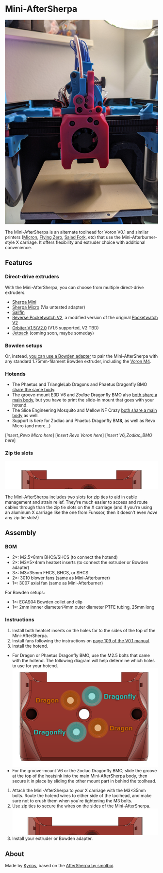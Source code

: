 # Mini-AfterSherpa

![](images/mini-aftersherpa-hero.jpg)

The Mini-AfterSherpa is an alternate toolhead for Voron V0.1 and similar printers ([Micron][micronURL], [Flying Zero][fzeroURL], [Salad Fork][saladForkURL], etc) that use the Mini-Afterburner-style X carriage. It offers flexibility and extruder choice with additional convenience.

[micronURL]: https://github.com/hartk1213/micron
[fzeroURL]: https://github.com/zruncho3d/f-zero
[saladForkURL]: https://github.com/YeriWyn/Salad_Fork

## Features

### Direct-drive extruders

With the Mini-AfterSherpa, you can choose from multiple direct-drive extruders.

- [Sherpa Mini](https://github.com/Annex-Engineering/Sherpa_Mini-Extruder)
- [Sherpa Micro](https://github.com/Annex-Engineering/Sherpa_Micro-Extruder) (Via untested adapter)
- [Sailfin](https://github.com/CroXY3D/Sailfin-Extruder)
- [Reverse Pocketwatch V2](STL/Reversed_PocketWatch2/Reversed_Pocketwatch2_Mini_AS_Edition_v0.593.zip), a modified version of the original [Pocketwatch V2](https://github.com/VoronDesign/Pocket-Watch)
- [Orbiter V1.5/V2.0](https://www.thingiverse.com/thing:4725897) (V1.5 supported, V2 TBD)
- [Jetpack](https://github.com/VoronDesign/Jetpack-Extruder) (coming soon, maybe someday)

### Bowden setups

Or, instead, [you can use a Bowden adapter][sherpaBowdenURL] to pair the Mini-AfterSherpa with any standard 1.75mm-filament Bowden extruder, including the [Voron M4][voronM4URL].

[sherpaBowdenURL]: https://github.com/KurioHonoo/Mini-AfterSherpa/tree/main/mods/LED-Bowden-Adapter
[voronM4URL]: https://github.com/VoronDesign/Mobius-Extruder/

### Hotends

- The Phaetus and TriangleLab Dragons and Phaetus Dragonfly BMO [share the same body][dragonflySTL].
- The groove-mount E3D V6 and _Zodiac_ Dragonfly BMO also [both share a main body][groovemountSTL], but you have to print the slide-in mount that goes with your hotend.
- The Slice Engineering Mosquito and Mellow NF Crazy [both share a main body](mosquitoSTL) as well.
- Support is _here_ for Zodiac and Phaetus Dragonfly BM**S**, as well as Revo Micro (and more…)

[dragonflySTL]: STL/Mini_AfterSherpa/Mini_AfterSherpa_Dragon(fly).stl
[groovemountSTL]: STL/Mini_AfterSherpa/Mini_AfterSherpa_Zodiac_BMO_Plus_V6_Body_x1.stl
[mosquitoSTL]: STL/Mini_AfterSherpa/Mini_AfterSherpa_Skeeter_x1.stl
[_insert_Revo Micro here_]
[_insert Revo Voron here_]
[_insert V6_Zodiac_BMO here_]

### Zip tie slots

![](images/zip-tie-slots.png)

The Mini-AfterSherpa includes two slots for zip ties to aid in cable management and strain relief. They're much easier to access and route cables through than the zip tie slots on the X carriage (and if you're using an aluminum X carriage like the one from Funssor, then it doesn't even _have_ any zip tie slots!)

## Assembly

### BOM

- 2×: M2.5×8mm BHCS/SHCS (to connect the hotend)
- 2×: M3×5×4mm heatset inserts (to connect the extruder or Bowden adapter)
- 3×: M3×35mm FHCS, BHCS, or SHCS
- 2×: 3010 blower fans (same as Mini-Afterburner)
- 1×: 3007 axial fan (same as Mini-Afterburner)

For Bowden setups:

- 1×: ECAS04 Bowden collet and clip
- 1×: 2mm innner diameter/4mm outer diameter PTFE tubing, 25mm long

### Instructions

1. Install both heatset inserts on the holes far to the sides of the top of the Mini-AfterSherpa.
1. Install fans following the instructions on [page 109 of the V0.1 manual](https://github.com/VoronDesign/Voron-0/raw/Voron0.1/Manuals/Assembly_Manual_0.1.pdf).
1. Install the hotend. 
  - For Dragon or Phaetus Dragonfly BMO, use the M2.5 bolts that came with the hotend. The following diagram will help determine which holes to use for your hotend.
   ![](images/hotend-mounting-holes.png)  
  - For the groove-mount V6 or the Zodiac Dragonfly BMO, slide the groove at the top of the heatsink into the main Mini-AfterSherpa body, then secure it in place by sliding the other mount part in behind the toolhead.
1. Attach the Mini-AfterSherpa to your X carriage with the M3×35mm bolts. Route the hotend wires to either side of the toolhead, and make sure not to crush them when you're tightening the M3 bolts.
1. Use zip ties to secure the wires on the sides of the Mini-AfterSherpa.   
   ![](images/zip-tie-slots.png)
1. Install your extruder or Bowden adapter.

## About

Made by [Kyrios](https://github.com/KurioHonoo), based on the [AfterSherpa by smolboi](https://www.thingiverse.com/thing:4977800).
